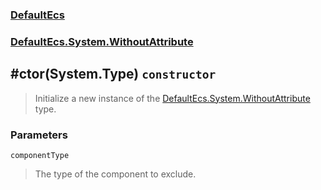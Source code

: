 ### [DefaultEcs](./DefaultEcs.md 'DefaultEcs')
### [DefaultEcs.System.WithoutAttribute](./DefaultEcs-System-WithoutAttribute.md 'DefaultEcs.System.WithoutAttribute')
## #ctor(System.Type) `constructor`
>Initialize a new instance of the [DefaultEcs.System.WithoutAttribute](./DefaultEcs-System-WithoutAttribute.md 'DefaultEcs.System.WithoutAttribute') type.
### Parameters

<a name='DefaultEcs-System-WithoutAttribute--ctor(System-Type)-componentType'></a>
`componentType`
>The type of the component to exclude.
